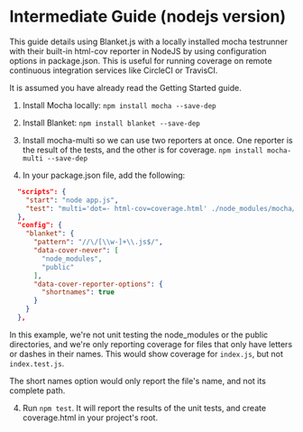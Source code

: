 # Intermediate Guide (nodejs version)

This guide details using Blanket.js with a locally installed mocha testrunner with their built-in html-cov reporter
in NodeJS by using configuration options in package.json.  This is useful for running coverage on remote continuous
integration services like CircleCI or TravisCI.

It is assumed you have already read the Getting Started guide.

1. Install Mocha locally: `npm install mocha --save-dep`

1. Install Blanket: `npm install blanket --save-dep`

2. Install mocha-multi so we can use two reporters at once.  One reporter is the result of the tests, and the other is
for coverage.  `npm install mocha-multi --save-dep`

3. In your package.json file, add the following:

```json
  "scripts": {
    "start": "node app.js",
    "test": "multi='dot=- html-cov=coverage.html' ./node_modules/mocha/bin/mocha -r blanket --reporter mocha-multi --no-colors"
  },
  "config": {
    "blanket": {
      "pattern": "//\/[\\w-]+\\.js$/",
      "data-cover-never": [
        "node_modules",
        "public"
      ],
      "data-cover-reporter-options": {
        "shortnames": true
      }
    }
  },
```

In this example, we're not unit testing the node_modules or the public directories, and we're only reporting coverage
for files that only have letters or dashes in their names.  This would show coverage for `index.js`, but not `index.test.js`.

The short names option would only report the file's name, and not its complete path.

4. Run `npm test`.  It will report the results of the unit tests, and create coverage.html in your project's root.

